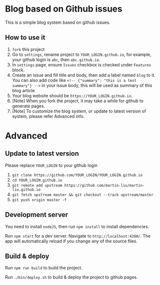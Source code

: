 # Blog based on Github issues
This is a simple blog system based on github issues.

## How to use it
1. `fork` this project
2. Go to `settings`, rename project to `YOUR_LOGIN.github.io`, for example, your github login is `abc`, then `abc.github.io`.
3. In `settings` page, ensure `Issues` checkbox is checked under `Features` block.
4. Create an issue and fill title and body, then add a label named `blog` to it. You can also add code like `<!-- {"summary": "this is a test summary"} -->` in your issue body, this will be used as summary of this blog article.
5. Your blog website should be `https://YOUR_LOGIN.github.io`.
6. [Note] When you fork the project, it may take a while for github to generate pages.
7. [Note] To customize the blog system, or update to latest version of system, please refer Advanced info.

# Advanced
## Update to latest version
Please replace `YOUR_LOGIN` to your github login
1. `git clone https://github.com/YOUR_LOGIN/YOUR_LOGIN.github.io`
2. `cd YOUR_LOGIN.github.io`
3. `git remote add upstream https://github.com/martin-liu/martin-liu.github.io`
4. `git fetch upstream master && git checkout --track upstream/master`
5. `git push origin master -f`

## Development server
You need to install `nodeJS`, then run `npm install` to install dependencies.

Run `npm start` for a dev server. Navigate to `http://localhost:4200/`. The app will automatically reload if you change any of the source files.

## Build & deploy
Run `npm run build` to build the project.

Run `./bin/deploy.sh` to build & deploy the project to github pages.
